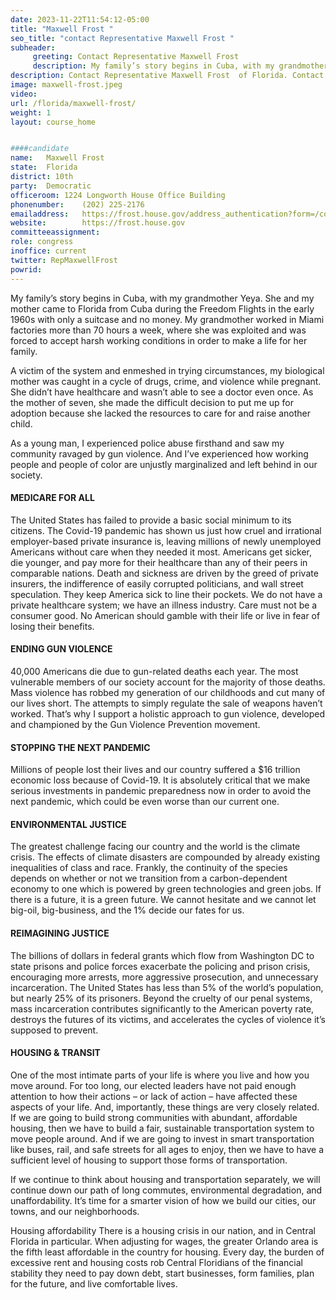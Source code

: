 ```yaml
---
date: 2023-11-22T11:54:12-05:00
title: "Maxwell Frost "
seo_title: "contact Representative Maxwell Frost "
subheader:
     greeting: Contact Representative Maxwell Frost  
     description: My family’s story begins in Cuba, with my grandmother Yeya. She and my mother came to Florida from Cuba during the Freedom Flights in the early 1960s with only a suitcase and no money.
description: Contact Representative Maxwell Frost  of Florida. Contact information for Maxwell Frost  includes email address, phone number, and mailing address.
image: maxwell-frost.jpeg
video: 
url: /florida/maxwell-frost/
weight: 1
layout: course_home


####candidate
name:	Maxwell Frost 
state:	Florida
district: 10th
party:	Democratic
officeroom:	1224 Longworth House Office Building
phonenumber:	(202) 225-2176
emailaddress:	https://frost.house.gov/address_authentication?form=/contact
website:		https://frost.house.gov
committeeassignment: 
role: congress
inoffice: current
twitter: RepMaxwellFrost
powrid: 
---
```


My family’s story begins in Cuba, with my grandmother Yeya. She and my mother came to Florida from Cuba during the Freedom Flights in the early 1960s with only a suitcase and no money. My grandmother worked in Miami factories more than 70 hours a week, where she was exploited and was forced to accept harsh working conditions in order to make a life for her family.

A victim of the system and enmeshed in trying circumstances, my biological mother was caught in a cycle of drugs, crime, and violence while pregnant. She didn’t have healthcare and wasn’t able to see a doctor even once. As the mother of seven, she made the difficult decision to put me up for adoption because she lacked the resources to care for and raise another child.

As a young man, I experienced police abuse firsthand and saw my community ravaged by gun violence. And I’ve experienced how working people and people of color are unjustly marginalized and left behind in our society.

#### MEDICARE FOR ALL
The United States has failed to provide a basic social minimum to its citizens. The Covid-19 pandemic has shown us just how cruel and irrational employer-based private insurance is, leaving millions of newly unemployed Americans without care when they needed it most. Americans get sicker, die younger, and pay more for their healthcare than any of their peers in comparable nations. Death and sickness are driven by the greed of private insurers, the indifference of easily corrupted politicians, and wall street speculation. They keep America sick to line their pockets. We do not have a private healthcare system; we have an illness industry. Care must not be a consumer good. No American should gamble with their life or live in fear of losing their benefits. 

#### ENDING GUN VIOLENCE
40,000 Americans die due to gun-related deaths each year. The most vulnerable members of our society account for the majority of those deaths. Mass violence has robbed my generation of our childhoods and cut many of our lives short. The attempts to simply regulate the sale of weapons haven’t worked. That’s why I support a holistic approach to gun violence, developed and championed by the Gun Violence Prevention movement. 

#### STOPPING THE NEXT PANDEMIC
Millions of people lost their lives and our country suffered a $16 trillion economic loss because of Covid-19. It is absolutely critical that we make serious investments in pandemic preparedness now in order to avoid the next pandemic, which could be even worse than our current one. 

#### ENVIRONMENTAL JUSTICE
The greatest challenge facing our country and the world is the climate crisis. The effects of climate disasters are compounded by already existing inequalities of class and race. Frankly, the continuity of the species depends on whether or not we transition from a carbon-dependent economy to one which is powered by green technologies and green jobs. If there is a future, it is a green future. We cannot hesitate and we cannot let big-oil, big-business, and the 1% decide our fates for us. 

#### REIMAGINING JUSTICE
The billions of dollars in federal grants which flow from Washington DC to state prisons and police forces exacerbate the policing and prison crisis, encouraging more arrests, more aggressive prosecution, and unnecessary incarceration. The United States has less than 5% of the world’s population, but nearly 25% of its prisoners. Beyond the cruelty of our penal systems, mass incarceration contributes significantly to the American poverty rate, destroys the futures of its victims, and accelerates the cycles of violence it’s supposed to prevent. 

#### HOUSING & TRANSIT
One of the most intimate parts of your life is where you live and how you move around. For too long, our elected leaders have not paid enough attention to how their actions – or lack of action – have affected these aspects of your life. And, importantly, these things are very closely related. If we are going to build strong communities with abundant, affordable housing, then we have to build a fair, sustainable transportation system to move people around. And if we are going to invest in smart transportation like buses, rail, and safe streets for all ages to enjoy, then we have to have a sufficient level of housing to support those forms of transportation.

If we continue to think about housing and transportation separately, we will continue down our path of long commutes, environmental degradation, and unaffordability. It’s time for a smarter vision of how we build our cities, our towns, and our neighborhoods.

Housing affordability
There is a housing crisis in our nation, and in Central Florida in particular. When adjusting for wages, the greater Orlando area is the fifth least affordable in the country for housing. Every day, the burden of excessive rent and housing costs rob Central Floridians of the financial stability they need to pay down debt, start businesses, form families, plan for the future, and live comfortable lives. 